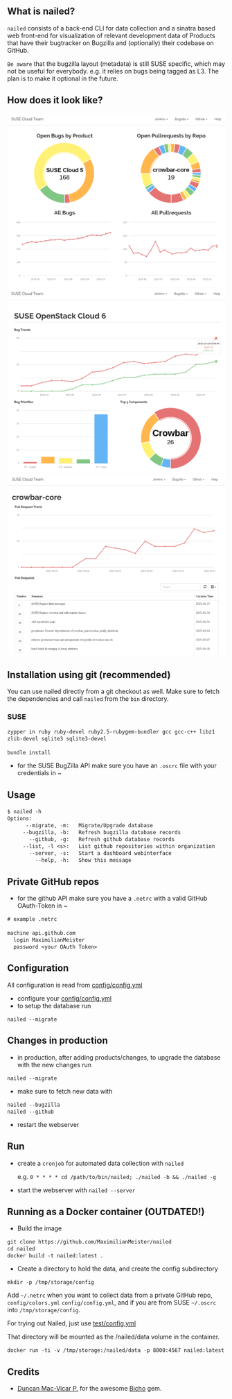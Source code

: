 ## What is nailed?

`nailed` consists of a back-end CLI for data collection and a sinatra based web front-end for visualization of relevant development data of Products that have their bugtracker on Bugzilla and (optionally) their codebase on GitHub.

`Be aware` that the bugzilla layout (metadata) is still SUSE specific, which may not be useful for everybody.
e.g. it relies on bugs being tagged as L3. The plan is to make it optional in the future.

## How does it look like?

![alt tag](https://github.com/MaximilianMeister/maximilianmeister.github.io/blob/master/pics/nailed_overview.png)
![alt tag](https://github.com/MaximilianMeister/maximilianmeister.github.io/blob/master/pics/nailed_bugzilla.png)
![alt tag](https://github.com/MaximilianMeister/maximilianmeister.github.io/blob/master/pics/nailed_github.png)

## Installation using git (recommended)
You can use nailed directly from a git checkout as well. Make sure to fetch the dependencies and call `nailed` from the `bin` directory.
### SUSE
```
zypper in ruby ruby-devel ruby2.5-rubygem-bundler gcc gcc-c++ libz1 zlib-devel sqlite3 sqlite3-devel

bundle install
```

* for the SUSE BugZilla API make sure you have an `.oscrc` file with your credentials in ~

## Usage

```
$ nailed -h
Options:
      --migrate, -m:   Migrate/Upgrade database
     --bugzilla, -b:   Refresh bugzilla database records
       --github, -g:   Refresh github database records
     --list, -l <s>:   List github repositories within organization
       --server, -s:   Start a dashboard webinterface
         --help, -h:   Show this message
```

## Private GitHub repos

* for the github API make sure you have a `.netrc` with a valid GitHub OAuth-Token in ~

```
# example .netrc

machine api.github.com
  login MaximilianMeister
  password <your OAuth Token>
```

## Configuration

All configuration is read from [config/config.yml](./config/config.yml)

* configure your [config/config.yml](./config/config.yml)
* to setup the database run

```
nailed --migrate
```

## Changes in production

* in production, after adding products/changes, to upgrade the database with the new changes run

```
nailed --migrate
```

* make sure to fetch new data with

```
nailed --bugzilla
nailed --github
```

* restart the webserver

## Run

* create a `cronjob` for automated data collection with `nailed`
  
  e.g. `0 * * * * cd /path/to/bin/nailed; ./nailed -b && ./nailed -g`

* start the webserver with `nailed --server`

## Running as a Docker container (OUTDATED!)

* Build the image

```
git clone https://github.com/MaximilianMeister/nailed
cd nailed
docker build -t nailed:latest .
```

* Create a directory to hold the data, and create the config subdirectory

```
mkdir -p /tmp/storage/config
```

Add `~/.netrc` when you want to collect data from a private GitHub repo, `config/colors.yml` `config/config.yml`, and if you are from SUSE `~/.oscrc` into `/tmp/storage/config`.

For trying out Nailed, just use [test/config.yml](./test/config.yml)

That directory will be mounted as the /nailed/data volume in the container.

```
docker run -ti -v /tmp/storage:/nailed/data -p 8000:4567 nailed:latest
```

## Credits

* [Duncan Mac-Vicar P.](https://github.com/dmacvicar) for the awesome [Bicho](https://github.com/dmacvicar/bicho) gem.
